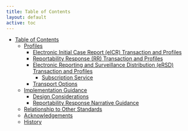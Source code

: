 ```yaml
---
title: Table of Contents
layout: default
active: toc
---
```


* <a href="toc.html">Table of Contents</a>
    * <a href="profiles.html">Profiles</a>
        * <a href="Electronic_Initial_Case_Report_(eICR)_Transaction_and_Profiles.html">Electronic Initial Case Report (eICR) Transaction and Profiles</a>
        * <a href="Reportability_Response_(RR)_Transaction_and_Profiles.html">Reportability Response (RR) Transaction and Profiles</a>
        * <a href="Electronic_Reporting_and_Surveillance_Distribution_(eRSD)_Transaction_and_Profiles.html">Electronic Reporting and Surveillance Distribution (eRSD) Transaction and Profiles</a>
            * <a href="Subscription_Service.html">Subscription Service</a>
        * <a href="Transport_Options.html">Transport Options</a>
    * <a href="Implementation_Guidance.html">Implementation Guidance</a>
        * <a href="Design_Considerations.html">Design Considerations</a>
        * <a href="Reportability_Response_Narrative_Guidance.html">Reportability Response Narrative Guidance</a>
    * <a href="Relationship_to_Other_Standards.html">Relationship to Other Standards</a>
    * <a href="Acknowledgements.html">Acknowledgements</a>
    * <a href="History.html">History</a>
